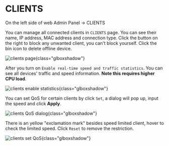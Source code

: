 # CLIENTS

On the left side of web Admin Panel -> CLIENTS

You can manage all connected clients in `CLIENTS` page. You can see their name, IP address, MAC address and connection type. Click the button on the right to block any unwanted client, you can't block yourself. Click the bin icon to delete offline device.

![clients page](https://static.gl-inet.com/docs/router/en/3/setup/share/clients/clients_page.png){class="glboxshadow"}

After you turn on `Enable real-time speed and traffic statistics`. You can see all devices' traffic and speed information. **Note this requires higher CPU load**.

![clients enable statistics](https://static.gl-inet.com/docs/router/en/3/setup/share/clients/clients_enable_statistics.png){class="glboxshadow"}

You can set QoS for certain clients by click `Set`, a dialog will pop up, input the speed and click **Apply**.

![clients QoS dialog](https://static.gl-inet.com/docs/router/en/3/setup/share/clients/clients_qos_dialog.png){class="glboxshadow"}

There is an yellow "exclamation mark" besides speed limited client, hover to check the limited speed. Click `Reset` to remove the restriction.

![clients set QoS](https://static.gl-inet.com/docs/router/en/3/setup/share/clients/clients_set_qos.png){class="glboxshadow"}
